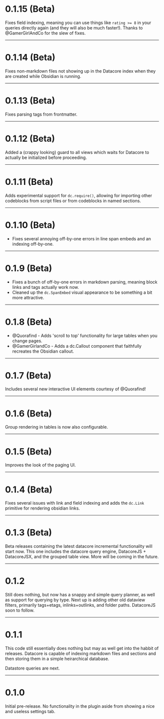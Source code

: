 # 0.1.15 (Beta)

Fixes field indexing, meaning you can use things like `rating >= 8` in your queries directly again (and they will also be much faster!). Thanks to @GamerGirlAndCo for the slew of fixes.

---

# 0.1.14 (Beta)

Fixes non-markdown files not showing up in the Datacore index when they are created while Obsidian is running.

---

# 0.1.13 (Beta)

Fixes parsing tags from frontmatter.

---

# 0.1.12 (Beta)

Added a (crappy looking) guard to all views which waits for Datacore to actually be initialized before proceeding.

---

# 0.1.11 (Beta)

Adds experimental support for `dc.require()`, allowing for importing other codeblocks from script files or from codeblocks in named sections.

---

# 0.1.10 (Beta)

- Fixes several annoying off-by-one errors in line span embeds and an indexing off-by-one.

---

# 0.1.9 (Beta)

- Fixes a bunch of off-by-one errors in markdown parsing, meaning block links and tags actually work now.
- Cleaned up the `dc.SpanEmbed` visual appearance to be something a bit more attractive.

---

# 0.1.8 (Beta)

- @Quorafind - Adds 'scroll to top' functionality for large tables when you change pages.
- @GamerGirlandCo - Adds a dc.Callout component that faithfully recreates the Obsidian callout.

---

# 0.1.7 (Beta)

Includes several new interactive UI elements courtesy of @Quorafind!

---

# 0.1.6 (Beta)

Group rendering in tables is now also configurable.

---

# 0.1.5 (Beta)

Improves the look of the paging UI.

---

# 0.1.4 (Beta)

Fixes several issues with link and field indexing and adds the `dc.Link` primitive for rendering obsidian links.


---

# 0.1.3 (Beta)

Beta releases containing the latest datacore incremental functionality will start now. This one includes the datacore query engine, DatacoreJS + DatacoreJSX, and the grouped table view. More will be coming in the future.

---

# 0.1.2

Still does nothing, but now has a snappy and simple query planner, as well as support for querying by type.
Next up is adding other old dataview filters, primarily tags+etags, inlinks+outlinks, and folder paths. DatacoreJS soon
to follow.

---

# 0.1.1

This code still essentially does nothing but may as well get into the habbit of releases. Datacore is capable of
indexing markdown files and sections and then storing them in a simple heirarchical database.

Datastore queries are next.

---

# 0.1.0

Initial pre-release. No functionality in the plugin aside from showing a nice and useless settings tab.